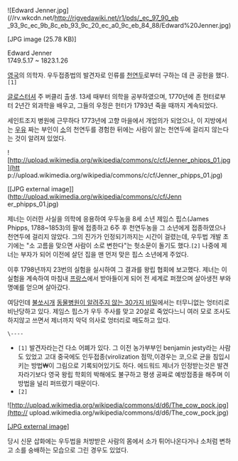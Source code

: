![Edward Jenner.jpg](//rv.wkcdn.net/http://rigvedawiki.net/r1/pds/_ec_97_90_eb
_93_9c_ec_9b_8c_eb_93_9c_20_ec_a0_9c_eb_84_88/Edward%20Jenner.jpg)

[JPG image (25.78 KB)]

  
Edward Jenner  
1749.5.17 ~ 1823.1.26

[영국](%EC%98%81%EA%B5%AD.md)의 의학자. 우두접종법의 발견자로 인류를
[천연두](%EC%B2%9C%EC%97%B0%EB%91%90.md)로부터 구하는 데 큰 공헌을 했다.`[1]`

[글로스터셔](%EA%B8%80%EB%A1%9C%EC%8A%A4%ED%84%B0%EC%85%94.md) 주 버클리 출생. 13세 때부터
의학을 공부하였으며, 1770년에 존 헌터로부터 2년간 외과학을 배우고, 그들의 우정은 헌터가 1793년 죽을 때까지 계속되었다.

세인트조지 병원에 근무하다 1773년에 고향 마을에서 개업의가 되었으나, 이 지방에서는
[우유](%EC%9A%B0%EC%9C%A0.md) 짜는 부인이 [소](%EC%86%8C.md)의 천연두를 경험한 뒤에는 사람이
앓는 천연두에 걸리지 않는다는 것이 알려져 있었다.

![http://upload.wikimedia.org/wikipedia/commons/c/cf/Jenner_phipps_01.jpg](htt
p://upload.wikimedia.org/wikipedia/commons/c/cf/Jenner_phipps_01.jpg)

[[JPG external image]](http://upload.wikimedia.org/wikipedia/commons/c/cf/Jenn
er_phipps_01.jpg)

  
제너는 이러한 사실을 의학에 응용하여 우두농을 8세 소년 제임스 핍스(James Phipps, 1788~1853)의 팔에 접종하고 6주 후
천연두농을 그 소년에게 접종하였으나 천연두에 걸리지 않았다. 그의 진가가 인정되기까지는 시간이 걸렸는데, 우두법 개발 초기에는 "소 고름을
맞으면 사람이 소로 변한다"는 헛소문이 돌기도 했다.`[2]` 나중에 제너는 부자가 되어 이전에 살던 집을 맨 먼저 맞은 핍스 소년에게
주었다.

이후 1798년까지 23번의 실험을 실시하여 그 결과를 왕립 협회에 보고했다. 제너는 이 실험을 계속하여 마침내
[프랑스](%ED%94%84%EB%9E%91%EC%8A%A4.md)에서 받아들이게 되어 전 세계로 퍼졌으며 살아생전 부와 명예를 얻으며
살아갔다.

여담인데 [불쏘시개](%EB%B6%88%EC%8F%98%EC%8B%9C%EA%B0%9C.md) [동물병원이 알려주지 않는 30가지 비밀](%EB%8F%99%EB%AC%BC%EB%B3%91%EC%9B%90%EC%9D%B4%20%EC%95%8C%EB%A0%A4%EC%A3%BC%EC%A7%80%20%EC%95%8A%EB%8A%94%2030%EA%B0%80%EC%A7%80%20%EB%B9%84%EB%B0%80.md)에서는 터무니없는 엉터리로 비난당하고 있다. 제임스 핍스가 우두 주사를 맞고 20살로 죽었다느니 여러 모로 조사도 하지않고 쓰면서
제너까지 악덕 의사로 엉터리로 매도하고 있다.

`\----`

  * `[1]` 발견자라는건 다소 어폐가 있다. 그 이전 농가부부인 benjamin jesty라는 사람도 있었고 고대 중국에도 인두접종(virolization 점막,이경우는 코,으로 균을 침입시키는 방법₩이 그림으로 기록되어있기도 하다. 에드워드 제너가 인정받는것은 발견자라기보다 영국 왕립 학회의 박해에도 불구하고 평생 공짜로 예방접종을 해주며 이 방법을 널리 퍼뜨렸기 때문이다.
  * `[2]`

![http://upload.wikimedia.org/wikipedia/commons/d/d6/The_cow_pock.jpg](http://
upload.wikimedia.org/wikipedia/commons/d/d6/The_cow_pock.jpg)

[[JPG external
image]](http://upload.wikimedia.org/wikipedia/commons/d/d6/The_cow_pock.jpg)

당시 신문 삽화에는 우두법을 처방받은 사람의 몸에서 소가 튀어나온다거나 소처럼 변하고 소를 숭배하는 모습으로 그린 경우도 있었다.

